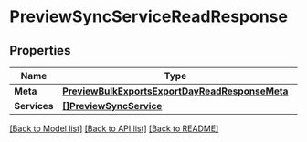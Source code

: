 # PreviewSyncServiceReadResponse

## Properties

Name | Type | Description | Notes
------------ | ------------- | ------------- | -------------
**Meta** | [**PreviewBulkExportsExportDayReadResponseMeta**](preview_bulk_exports_export_dayReadResponse_meta.md) |  | [optional] 
**Services** | [**[]PreviewSyncService**](preview.sync.service.md) |  | [optional] 

[[Back to Model list]](../README.md#documentation-for-models) [[Back to API list]](../README.md#documentation-for-api-endpoints) [[Back to README]](../README.md)


